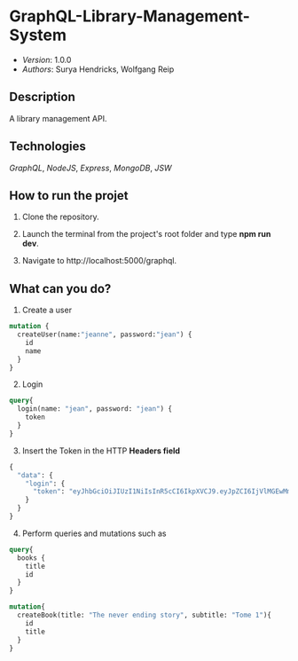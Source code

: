# GraphQL-Library-Management-System

* *Version*: 1.0.0
* *Authors*: Surya Hendricks, Wolfgang Reip

Description
----
A library management API. 

Technologies
----
*GraphQL*, *NodeJS*, *Express*, *MongoDB*, *JSW*

How to run the projet
----

1. Clone the repository.

2. Launch the terminal from the project's root folder and type **npm run dev**.

3. Navigate to http://localhost:5000/graphql. 

What can you do? 
-----

1. Create a user

```graphql
mutation {
  createUser(name:"jeanne", password:"jean") {
    id
    name  
  }
}
```
2. Login

```graphql
query{
  login(name: "jean", password: "jean") {
    token
  }
}
```
3. Insert the Token in the HTTP **Headers field**

```graphql
{
  "data": {
    "login": {
      "token": "eyJhbGciOiJIUzI1NiIsInR5cCI6IkpXVCJ9.eyJpZCI6IjVlMGEwMmE5ZjIyYTJjNzJiODAxN2Y3ZSIsImlhdCI6MTU3ODQ3Mzk2NCwiZXhwIjoxNTc4NDg1OTY0fQ.cUODwsTLkTMSnza4NAWH3LJ3NTdgGspLKMRhZzixrY4"
    }
  }
}
```
4. Perform queries and mutations such as

```graphql
query{
  books {
    title
    id
  }
}
```
```graphql
mutation{
  createBook(title: "The never ending story", subtitle: "Tome 1"){
    id
    title
  }
}
```








